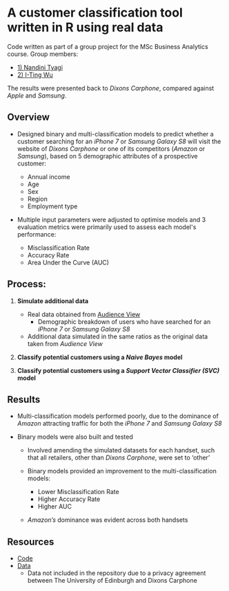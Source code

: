 # A customer classification tool written in R using real data

Code written as part of a group project for the MSc Business Analytics course. Group members:

- [1) Nandini Tyagi](https://www.linkedin.com/in/nandinityagi/)
- [2) I-Ting Wu](https://www.linkedin.com/in/i-ting-wu-7b8594132/) 

The results were presented back to _Dixons Carphone_, compared against _Apple_ and _Samsung_.

## Overview

- Designed binary and multi-classification models to predict whether a customer searching for an _iPhone 7_ or _Samsung Galaxy S8_ will visit the website of _Dixons Carphone_ or one of its competitors (_Amazon_ or _Samsung_), based on 5 demographic attributes of a prospective customer:
   - Annual income
   - Age
   - Sex
   - Region
   - Employment type
   
- Multiple input parameters were adjusted to optimise models and 3 evaluation metrics were primarily used to assess each model's performance:
   - Misclassification  Rate
   - Accuracy Rate 
   - Area Under the Curve (AUC)
   
## Process:

1) **Simulate additional data**
   - Real data obtained from [Audience View](https://audience-view.com/#/) 
      - Demographic breakdown of users who have searched for an _iPhone 7_ or _Samsung Galaxy S8_
   - Additional data simulated in the same ratios as the original data taken from _Audience View_
   
2) **Classify potential customers using a _Naive Bayes_ model**
   
3) **Classify potential customers using a _Support Vector Classifier (SVC)_ model**

## Results

- Multi-classification models performed poorly, due to the dominance of _Amazon_ attracting traffic for both the _iPhone 7_ and _Samsung Galaxy S8_ 

- Binary models were also built and tested
   - Involved amending the simulated datasets for each handset, such that all retailers, other than _Dixons Carphone_, were set to ‘other’
   
   - Binary models provided an improvement to the multi-classification models:
      - Lower Misclassification Rate
      - Higher Accuracy Rate
      - Higher AUC
      
   - _Amazon’s_ dominance was evident across both handsets 
   
## Resources

- [Code](https://github.com/Christopher-Loynes/CustomerClassification_DixonsCarphone/wiki/Code)
- [Data](https://github.com/Christopher-Loynes/CustomerClassification_DixonsCarphone/wiki/Data)
   - Data not included in the repository due to a privacy agreement between The University of Edinburgh and Dixons Carphone





